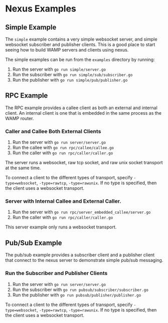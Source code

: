 # Nexus Examples

## Simple Example

The `simple` example contains a very simple websocket server, and simple websocket subscriber and publisher clients.  This is a good place to start seeing how to build WAMP servers and clients using nexus.

The simple examples can be run from the `examples` directory by running:

1. Run the server with `go run simple/server.go`
2. Run the subscriber with `go run simple/sub/subscriber.go`
3. Run the publisher with `go run simple/pub/publisher.go`

## RPC Example

The RPC example provides a callee client as both an external and internal client.  An internal client is one that is embedded in the same process as the WAMP router.

### Caller and Callee Both External Clients

1. Run the server with `go run server/server.go`
2. Run the callee with `go run rpc/callee/callee.go`
3. Run the caller with `go run rpc/caller/caller.go`

The server runs a websocket, raw tcp socket, and raw unix socket transport at the same time.

To connect a client to the different types of transport, specify `-type=websocket`, `-type=rawtcp`, `-type=rawunix`.  If no type is specified, then the client uses a websocket transport.

### Server with Internal Callee and External Caller.

1. Run the server with `go run rpc/server_embedded_callee/server.go`
2. Run the caller with `go run rpc/caller/caller.go`

This server example only runs a websocket transport.

## Pub/Sub Example

The pub/sub example provides a subscriber client and a publisher client that connect to the nexus server to demonstrate simple pub/sub messaging.

### Run the Subscriber and Publisher Clients

1. Run the server with `go run server/server.go`
2. Run the subscriber with `go run pubsub/subscriber/subscriber.go`
3. Run the publisher with `go run pubsub/publisher/publisher.go`

To connect a client to the different types of transport, specify `-type=websocket`, `-type=rawtcp`, `-type=rawunix`.  If no type is specified, then the client uses a websocket transport.
